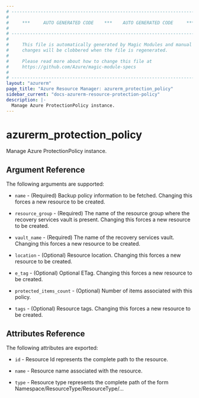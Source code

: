 ```yaml
---
# ----------------------------------------------------------------------------
#
#     ***     AUTO GENERATED CODE    ***    AUTO GENERATED CODE     ***
#
# ----------------------------------------------------------------------------
#
#     This file is automatically generated by Magic Modules and manual
#     changes will be clobbered when the file is regenerated.
#
#     Please read more about how to change this file at
#     https://github.com/Azure/magic-module-specs
#
# ----------------------------------------------------------------------------
layout: "azurerm"
page_title: "Azure Resource Manager: azurerm_protection_policy"
sidebar_current: "docs-azurerm-resource-protection-policy"
description: |-
  Manage Azure ProtectionPolicy instance.
---
```


# azurerm_protection_policy

Manage Azure ProtectionPolicy instance.


## Argument Reference

The following arguments are supported:

* `name` - (Required) Backup policy information to be fetched. Changing this forces a new resource to be created.

* `resource_group` - (Required) The name of the resource group where the recovery services vault is present. Changing this forces a new resource to be created.

* `vault_name` - (Required) The name of the recovery services vault. Changing this forces a new resource to be created.

* `location` - (Optional) Resource location. Changing this forces a new resource to be created.

* `e_tag` - (Optional) Optional ETag. Changing this forces a new resource to be created.

* `protected_items_count` - (Optional) Number of items associated with this policy.

* `tags` - (Optional) Resource tags. Changing this forces a new resource to be created.

## Attributes Reference

The following attributes are exported:

* `id` - Resource Id represents the complete path to the resource.

* `name` - Resource name associated with the resource.

* `type` - Resource type represents the complete path of the form Namespace/ResourceType/ResourceType/...
